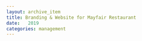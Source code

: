 ```yaml
---
layout: archive_item
title: Branding & Website for Mayfair Restaurant
date:   2019
categories: management
---
```




